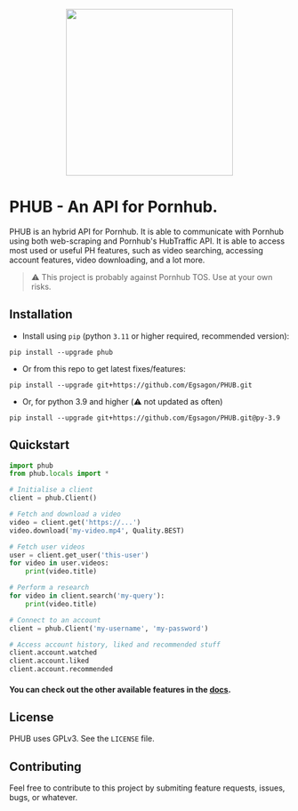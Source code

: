 <p align="center">
  <img width="300" src="https://github.com/Egsagon/PHUB/blob/master/assets/logo.svg">
</p>

# PHUB - An API for Pornhub.

PHUB is an hybrid API for Pornhub. It is able to communicate with Pornhub
using both web-scraping and Pornhub's HubTraffic API. It is
able to access most used or useful PH features, such as video searching,
accessing account features, video downloading, and a lot more.

> ⚠️ This project is probably against Pornhub TOS. Use at your own risks.

## Installation

- Install using `pip` (python `3.11` or higher required, recommended version): 
```shell
pip install --upgrade phub
```

- Or from this repo to get latest fixes/features:
```shell
pip install --upgrade git+https://github.com/Egsagon/PHUB.git
```

- Or, for python 3.9 and higher (:warning: not updated as often)
```shell
pip install --upgrade git+https://github.com/Egsagon/PHUB.git@py-3.9
```

## Quickstart

```python
import phub
from phub.locals import *

# Initialise a client
client = phub.Client()

# Fetch and download a video
video = client.get('https://...')
video.download('my-video.mp4', Quality.BEST)

# Fetch user videos
user = client.get_user('this-user')
for video in user.videos:
    print(video.title)

# Perform a research
for video in client.search('my-query'):
    print(video.title)

# Connect to an account
client = phub.Client('my-username', 'my-password')

# Access account history, liked and recommended stuff
client.account.watched
client.account.liked
client.account.recommended
```

#### You can check out the other available features in the [docs](https://phub.readthedocs.io).

## License

PHUB uses GPLv3. See the `LICENSE` file.

## Contributing

Feel free to contribute to this project by submiting
feature requests, issues, bugs, or whatever.
